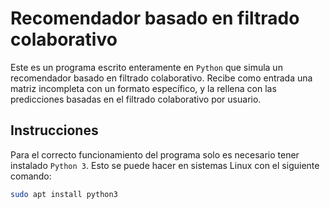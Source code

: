 # Recomendador basado en filtrado colaborativo

Este es un programa escrito enteramente en `Python` que simula un recomendador basado en filtrado colaborativo. Recibe como entrada una matriz incompleta con un formato específico, y la rellena con las predicciones basadas en el filtrado colaborativo por usuario.

## Instrucciones

Para el correcto funcionamiento del programa solo es necesario tener instalado `Python 3`. Esto se puede hacer en sistemas Linux con el siguiente comando:
```bash
sudo apt install python3
```